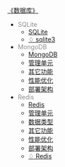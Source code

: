 [《数据库》](docs/数据库/index.md)

- <font color="#8f8f8f">SQLite</font>
  - [SQLite](docs/数据库/SQLite/SQLite.md)
  - [♢ sqlite3](docs/数据库/SQLite/^sqlite3.md)
- <font color="#8f8f8f">MongoDB</font>
  - [MongoDB](docs/数据库/MongoDB/MongoDB.md)
  - [管理单元](docs/数据库/MongoDB/管理单元.md)
  - [其它功能](docs/数据库/MongoDB/其它功能.md)
  - [性能优化](docs/数据库/MongoDB/性能优化.md)
  - [部署架构](docs/数据库/MongoDB/部署架构.md)
- <font color="#8f8f8f">Redis</font>
  - [Redis](docs/数据库/Redis/Redis.md)
  - [管理单元](docs/数据库/Redis/管理单元.md)
  - [数据类型](docs/数据库/Redis/数据类型.md)
  - [其它功能](docs/数据库/Redis/其它功能.md)
  - [性能优化](docs/数据库/Redis/性能优化.md)
  - [部署架构](docs/数据库/Redis/部署架构.md)
  - [♢ Redis](docs/数据库/Redis/^Redis.md)
